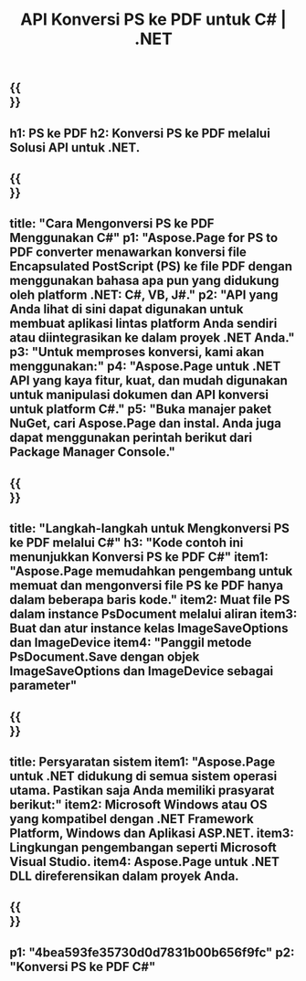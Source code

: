 ﻿---
translation: true
template: /_templates/_conversion-child-net.md
title: API Konversi PS ke PDF untuk C# |  .NET
url: /net/conversion/ps-to-pdf/
description: Contoh kode untuk konversi PS ke PDF C#. Gunakan kode contoh API untuk file PS batch ke konversi PDF dalam VB.NET, Asp.NET atau aplikasi berbasis .NET apa pun.
informat: PS
outformat: PDF
otherformats: XPS EPS
---

{{<section banner>}}
---
h1: PS ke PDF
h2: Konversi PS ke PDF melalui Solusi API untuk .NET.
---

{{<section overview>}}
---
title: "Cara Mengonversi PS ke PDF Menggunakan C#"
p1: "Aspose.Page for PS to PDF converter menawarkan konversi file Encapsulated PostScript (PS) ke file PDF dengan menggunakan bahasa apa pun yang didukung oleh platform .NET: C#, VB, J#."
p2: "API yang Anda lihat di sini dapat digunakan untuk membuat aplikasi lintas platform Anda sendiri atau diintegrasikan ke dalam proyek .NET Anda."
p3: "Untuk memproses konversi, kami akan menggunakan:"
p4: "Aspose.Page untuk .NET API yang kaya fitur, kuat, dan mudah digunakan untuk manipulasi dokumen dan API konversi untuk platform C#."
p5: "Buka manajer paket NuGet, cari Aspose.Page dan instal. Anda juga dapat menggunakan perintah berikut dari Package Manager Console."
---

{{<section feature1>}}
---
title: "Langkah-langkah untuk Mengkonversi PS ke PDF melalui C#"
h3: "Kode contoh ini menunjukkan Konversi PS ke PDF C#"
item1: "Aspose.Page memudahkan pengembang untuk memuat dan mengonversi file PS ke PDF hanya dalam beberapa baris kode."
item2: Muat file PS dalam instance PsDocument melalui aliran
item3: Buat dan atur instance kelas ImageSaveOptions dan ImageDevice
item4: "Panggil metode PsDocument.Save dengan objek ImageSaveOptions dan ImageDevice sebagai parameter"
---

{{<section feature2>}}
---
title: Persyaratan sistem
item1: "Aspose.Page untuk .NET didukung di semua sistem operasi utama. Pastikan saja Anda memiliki prasyarat berikut:"
item2: Microsoft Windows atau OS yang kompatibel dengan .NET Framework Platform, Windows dan Aplikasi ASP.NET.
item3: Lingkungan pengembangan seperti Microsoft Visual Studio.
item4: Aspose.Page untuk .NET DLL direferensikan dalam proyek Anda.
---

{{<section gist>}}
---
p1: "4bea593fe35730d0d7831b00b656f9fc"
p2: "Konversi PS ke PDF C#"
---

